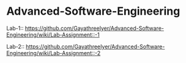 # Advanced-Software-Engineering

Lab-1:: https://github.com/GayathreeIyer/Advanced-Software-Engineering/wiki/Lab-Assignment::-1


Lab-2:: https://github.com/GayathreeIyer/Advanced-Software-Engineering/wiki/Lab-Assignment::-2
